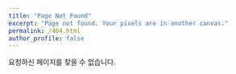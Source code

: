 ```yaml
---
title: "Page Not Found"
excerpt: "Page not found. Your pixels are in another canvas."
permalink: /404.html
author_profile: false
---
```


요청하신 페이지를 찾을 수 없습니다.

<script>
  var GOOG_FIXURL_LANG = 'en';
  var GOOG_FIXURL_SITE = 'https://thkim9373.github.io/'
</script>
<script src="https://linkhelp.clients.google.com/tbproxy/lh/wm/fixurl.js">
</script>
